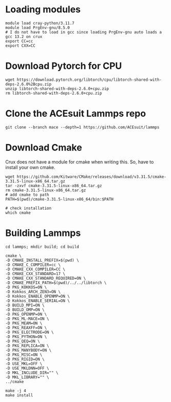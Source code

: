 # Loading modules

```
module load cray-python/3.11.7
module load PrgEnv-gnu/8.5.0
# I do not have to load in gcc since loading PrgEnv-gnu auto loads a gcc 13.2 on crux
export CC=cc
export CXX=CC
```
# Download Pytorch for CPU

```
wget https://download.pytorch.org/libtorch/cpu/libtorch-shared-with-deps-2.6.0%2Bcpu.zip
unzip libtorch-shared-with-deps-2.6.0+cpu.zip
rm libtorch-shared-with-deps-2.6.0+cpu.zip
```

# Clone the ACEsuit Lammps repo

```
git clone --branch mace --depth=1 https://github.com/ACEsuit/lammps
```

# Download Cmake

Crux does not have a module for cmake when writing this. So, have to install your own cmake.

```
wget https://github.com/Kitware/CMake/releases/download/v3.31.5/cmake-3.31.5-linux-x86_64.tar.gz
tar -zxvf cmake-3.31.5-linux-x86_64.tar.gz
rm cmake-3.31.5-linux-x86_64.tar.gz
# add cmake to path
PATH=$(pwd)/cmake-3.31.5-linux-x86_64/bin:$PATH

# check installation
which cmake
```

# Building Lammps

```
cd lammps; mkdir build; cd build

cmake \
-D CMAKE_INSTALL_PREFIX=$(pwd) \
-D CMAKE_C_COMPILER=cc \
-D CMAKE_CXX_COMPILER=CC \
-D CMAKE_CXX_STANDARD=17 \
-D CMAKE_CXX_STANDARD_REQUIRED=ON \
-D CMAKE_PREFIX_PATH=$(pwd)/../../libtorch \
-D PKG_KOKKOS=ON \
-D Kokkos_ARCH_ZEN3=ON \
-D Kokkos_ENABLE_OPENMP=ON \
-D Kokkos_ENABLE_SERIAL=ON \
-D BUILD_MPI=ON \
-D BUILD_OMP=ON \
-D PKG_OPENMP=ON \
-D PKG_ML-MACE=ON \
-D PKG_MEAM=ON \
-D PKG_REAXFF=ON \
-D PKG_ELECTRODE=ON \
-D PKG_PYTHON=ON \
-D PKG_QEQ=ON \
-D PKG_REPLICA=ON \
-D PKG_MANYBODY=ON \
-D PKG_MISC=ON \
-D PKG_RIGID=ON \
-D USE_MKL=OFF \
-D USE_MKLDNN=OFF \
-D MKL_INCLUDE_DIR="" \
-D MKL_LIBRARY="" \
../cmake

make -j 4
make install
```


